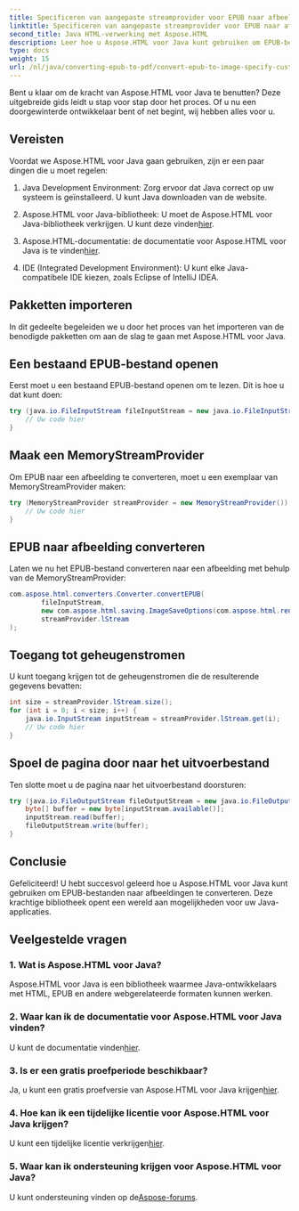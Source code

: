 ```yaml
---
title: Specificeren van aangepaste streamprovider voor EPUB naar afbeeldingconversie
linktitle: Specificeren van aangepaste streamprovider voor EPUB naar afbeeldingconversie
second_title: Java HTML-verwerking met Aspose.HTML
description: Leer hoe u Aspose.HTML voor Java kunt gebruiken om EPUB-bestanden naar afbeeldingen te converteren met deze stapsgewijze handleiding.
type: docs
weight: 15
url: /nl/java/converting-epub-to-pdf/convert-epub-to-image-specify-custom-stream-provider/
---
```


Bent u klaar om de kracht van Aspose.HTML voor Java te benutten? Deze uitgebreide gids leidt u stap voor stap door het proces. Of u nu een doorgewinterde ontwikkelaar bent of net begint, wij hebben alles voor u. 

## Vereisten

Voordat we Aspose.HTML voor Java gaan gebruiken, zijn er een paar dingen die u moet regelen:

1. Java Development Environment: Zorg ervoor dat Java correct op uw systeem is geïnstalleerd. U kunt Java downloaden van de website.

2.  Aspose.HTML voor Java-bibliotheek: U moet de Aspose.HTML voor Java-bibliotheek verkrijgen. U kunt deze vinden[hier](https://releases.aspose.com/html/java/).

3.  Aspose.HTML-documentatie: de documentatie voor Aspose.HTML voor Java is te vinden[hier](https://reference.aspose.com/html/java/).

4. IDE (Integrated Development Environment): U kunt elke Java-compatibele IDE kiezen, zoals Eclipse of IntelliJ IDEA.

## Pakketten importeren

In dit gedeelte begeleiden we u door het proces van het importeren van de benodigde pakketten om aan de slag te gaan met Aspose.HTML voor Java.

## Een bestaand EPUB-bestand openen

Eerst moet u een bestaand EPUB-bestand openen om te lezen. Dit is hoe u dat kunt doen:

```java
try (java.io.FileInputStream fileInputStream = new java.io.FileInputStream(Resources.input("input.epub"))) {
    // Uw code hier
}
```

## Maak een MemoryStreamProvider

Om EPUB naar een afbeelding te converteren, moet u een exemplaar van MemoryStreamProvider maken:

```java
try (MemoryStreamProvider streamProvider = new MemoryStreamProvider()) {
    // Uw code hier
}
```

## EPUB naar afbeelding converteren

Laten we nu het EPUB-bestand converteren naar een afbeelding met behulp van de MemoryStreamProvider:

```java
com.aspose.html.converters.Converter.convertEPUB(
        fileInputStream,
        new com.aspose.html.saving.ImageSaveOptions(com.aspose.html.rendering.image.ImageFormat.Jpeg),
        streamProvider.lStream
);
```

## Toegang tot geheugenstromen

U kunt toegang krijgen tot de geheugenstromen die de resulterende gegevens bevatten:

```java
int size = streamProvider.lStream.size();
for (int i = 0; i < size; i++) {
    java.io.InputStream inputStream = streamProvider.lStream.get(i);
    // Uw code hier
}
```

## Spoel de pagina door naar het uitvoerbestand

Ten slotte moet u de pagina naar het uitvoerbestand doorsturen:

```java
try (java.io.FileOutputStream fileOutputStream = new java.io.FileOutputStream(Resources.output("page_{" + (i + 1) + "}.jpg"))) {
    byte[] buffer = new byte[inputStream.available()];
    inputStream.read(buffer);
    fileOutputStream.write(buffer);
}
```

## Conclusie

Gefeliciteerd! U hebt succesvol geleerd hoe u Aspose.HTML voor Java kunt gebruiken om EPUB-bestanden naar afbeeldingen te converteren. Deze krachtige bibliotheek opent een wereld aan mogelijkheden voor uw Java-applicaties.

## Veelgestelde vragen

### 1. Wat is Aspose.HTML voor Java?

Aspose.HTML voor Java is een bibliotheek waarmee Java-ontwikkelaars met HTML, EPUB en andere webgerelateerde formaten kunnen werken.

### 2. Waar kan ik de documentatie voor Aspose.HTML voor Java vinden?

 U kunt de documentatie vinden[hier](https://reference.aspose.com/html/java/).

### 3. Is er een gratis proefperiode beschikbaar?

 Ja, u kunt een gratis proefversie van Aspose.HTML voor Java krijgen[hier](https://releases.aspose.com/).

### 4. Hoe kan ik een tijdelijke licentie voor Aspose.HTML voor Java krijgen?

 U kunt een tijdelijke licentie verkrijgen[hier](https://purchase.aspose.com/temporary-license/).

### 5. Waar kan ik ondersteuning krijgen voor Aspose.HTML voor Java?

 U kunt ondersteuning vinden op de[Aspose-forums](https://forum.aspose.com/).
